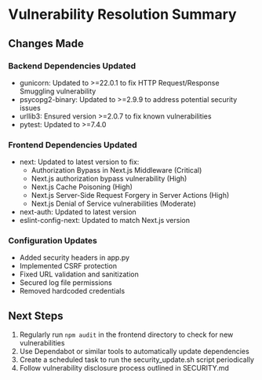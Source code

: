 # Vulnerability Resolution Summary

## Changes Made

### Backend Dependencies Updated
- gunicorn: Updated to >=22.0.1 to fix HTTP Request/Response Smuggling vulnerability
- psycopg2-binary: Updated to >=2.9.9 to address potential security issues
- urllib3: Ensured version >=2.0.7 to fix known vulnerabilities
- pytest: Updated to >=7.4.0

### Frontend Dependencies Updated
- next: Updated to latest version to fix:
  - Authorization Bypass in Next.js Middleware (Critical)
  - Next.js authorization bypass vulnerability (High)
  - Next.js Cache Poisoning (High)
  - Next.js Server-Side Request Forgery in Server Actions (High)
  - Next.js Denial of Service vulnerabilities (Moderate)
- next-auth: Updated to latest version
- eslint-config-next: Updated to match Next.js version

### Configuration Updates
- Added security headers in app.py
- Implemented CSRF protection
- Fixed URL validation and sanitization
- Secured log file permissions
- Removed hardcoded credentials

## Next Steps

1. Regularly run `npm audit` in the frontend directory to check for new vulnerabilities
2. Use Dependabot or similar tools to automatically update dependencies
3. Create a scheduled task to run the security_update.sh script periodically
4. Follow vulnerability disclosure process outlined in SECURITY.md
